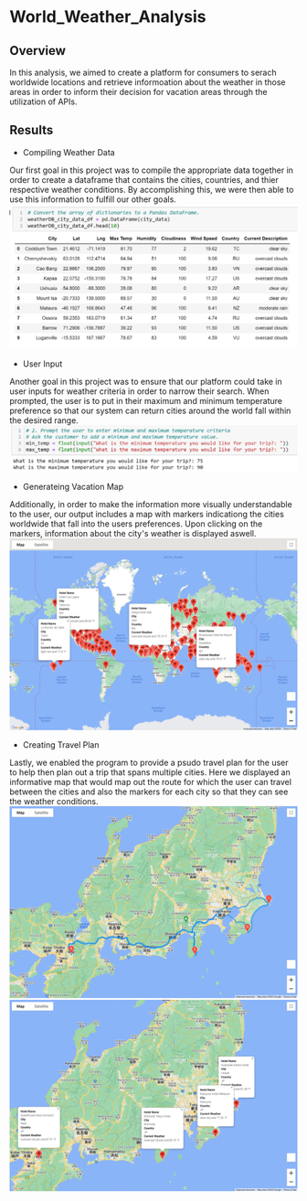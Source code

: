 # World_Weather_Analysis

## Overview
In this analysis, we aimed to create a platform for consumers to serach worldwide locations and retrieve informoation about the weather in those areas in order to inform their decision for vacation areas through the utilization of APIs.

## Results
- Compiling Weather Data

Our first goal in this project was to compile the appropriate data together in order to create a dataframe that contains the cities, countries, and thier respective weather conditions. By accomplishing this, we were then able to use this information to fulfill our other goals.
![](https://github.com/chichi-ugo/World_Weather_Analysis/blob/main/weather_data/weather_data_df.PNG?raw=true)

- User Input

Another goal in this project was to ensure that our platform could take in user inputs for weather criteria in order to narrow their search. When prompted, the user is to put in their maximum and minimum temperature preference so that our system can return cities around the world fall within the desired range.
![](https://github.com/chichi-ugo/World_Weather_Analysis/blob/main/weather_data/user_input_temps.PNG?raw=true)

- Generateing Vacation Map

Additionally, in order to make the information more visually understandable to the user, our output includes a map with markers indicationg the cities worldwide that fall into the users preferences. Upon clicking on the markers, information about the city's weather is displayed aswell.
![](https://github.com/chichi-ugo/World_Weather_Analysis/blob/main/Vacation_Search/WeatherPy_vacation_map.png?raw=true)

- Creating Travel Plan

Lastly, we enabled the program to provide a psudo travel plan for the user to help then plan out a trip that spans multiple cities. Here we displayed an informative map that would map out the route for which the user can travel between the cities and also the markers for each city so that they can see the weather conditions.
![](https://github.com/chichi-ugo/World_Weather_Analysis/blob/main/Vacation_Itinerary/WeatherPy_travel_map.png?raw=true)
![](https://github.com/chichi-ugo/World_Weather_Analysis/blob/main/Vacation_Itinerary/WeatherPy_travel_map_markers.png?raw=true)
